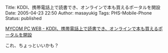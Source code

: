 Title: KDDI、携帯電話上で読書でき、オンラインで本も買えるポータルを開設
Date: 2005-04-23 22:50
Author: masayukig
Tags: PHS-Mobile-Phone
Status: published

[MYCOM PC WEB -
KDDI、携帯電話上で読書でき、オンラインで本も買えるポータルを開設](http://pcweb.mycom.co.jp/news/2005/04/20/003.html)

これ、ちょっといいかも？
